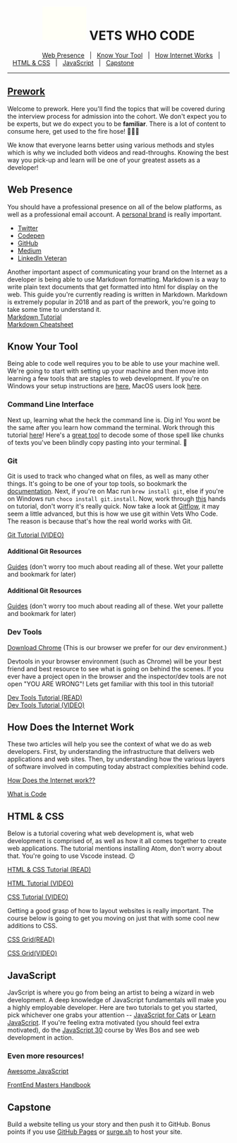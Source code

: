 <h1 align="center"><img src="/img/vwc.gif" alt="Vets Who Code" width="100px" /> VETS WHO CODE</h1>

&nbsp;&nbsp;&nbsp;&nbsp;&nbsp;&nbsp;&nbsp;&nbsp;&nbsp;&nbsp;&nbsp;&nbsp;&nbsp;&nbsp;&nbsp;&nbsp;&nbsp;&nbsp;&nbsp;&nbsp;[Web Presence](#web-presence)&nbsp;&nbsp;&nbsp;|&nbsp;&nbsp;&nbsp;[Know Your Tool](#command-line)&nbsp;&nbsp;&nbsp;|&nbsp;&nbsp;&nbsp;[How Internet Works](#internet)&nbsp;&nbsp;&nbsp;|&nbsp;&nbsp;&nbsp;[HTML & CSS](#html)&nbsp;&nbsp;&nbsp;|&nbsp;&nbsp;&nbsp;[JavaScript](#javascript)&nbsp;&nbsp;&nbsp;|&nbsp;&nbsp;&nbsp;[Capstone](#capstone)

---

## [Prework](https://vetswhocode.io)

Welcome to prework. Here you'll find the topics that will be covered during the interview process for admission into the cohort. We don't expect you to be experts, but we do expect you to be **familiar**. There is a lot of content to consume here, get used to the fire hose! 👨🏻‍🚒

We know that everyone learns better using various methods and styles which is why we included both videos and read-throughs. Knowing the best way you pick-up and learn will be one of your greatest assets as a developer!

<h2 id="web-presence">Web Presence</h2>

You should have a professional presence on all of the below platforms, as well as a professional email account. A [personal brand](http://blog.thefirehoseproject.com/posts/personal-branding-software-developer/) is really important.

- [Twitter](https://twitter.com)
- [Codepen](https://codepen.io)
- [GitHub](https://github.com)
- [Medium](https://medium.com)
- [LinkedIn Veteran](https://linkedinforgood.linkedin.com/programs/veterans/premiumform)

Another important aspect of communicating your brand on the Internet as a developer is being able to use Markdown formatting. Markdown is a way to write plain text documents that get formatted into html for display on the web. This guide you're currently reading is written in Markdown. Markdown is extremely popular in 2018 and as part of the prework, you're going to take some time to understand it. <br />[Markdown Tutorial](https://www.markdowntutorial.com/)  
[Markdown Cheatsheet](https://github.com/adam-p/markdown-here/wiki/Markdown-Cheatsheet)

<h2 id="command-line">Know Your Tool</h2>

Being able to code well requires you to be able to use your machine well. We're going to start with setting up your machine and then move into learning a few tools that are staples to web development. If you're on Windows your setup instructions are [here](https://github.com/Vets-Who-Code/prework/blob/master/Windows-Tooling.md), MacOS users look [here](https://github.com/Vets-Who-Code/prework/blob/master/MacOS-Tooling.md).

### Command Line Interface

Next up, learning what the heck the command line is. Dig in! You wont be the same after you learn how command the terminal. Work through this tutorial [here](https://tutorial.djangogirls.org/en/intro_to_command_line/)! Here's a [great tool](https://explainshell.com/) to decode some of those spell like chunks of texts you've been blindly copy pasting into your terminal. 🔮

### Git

Git is used to track who changed what on files, as well as many other things. It's going to be one of your top tools, so bookmark the [documentation](https://git-scm.com/doc). Next, if you're on Mac run `brew install git`, else if you're on Windows run `choco install git.install`. Now, work through [this](https://try.github.io/levels/1/challenges/1) hands on tutorial, don't worry it's really quick. Now take a look at [Gitflow](https://www.atlassian.com/git/tutorials/comparing-workflows/gitflow-workflow), it may seem a little advanced, but this is how we use git within Vets Who Code. The reason is because that's how the real world works with Git.

[Git Tutorial (VIDEO)](https://www.youtube.com/watch?v=3RjQznt-8kE&list=PL4cUxeGkcC9goXbgTDQ0n_4TBzOO0ocPR)

#### Additional Git Resources

[Guides](https://guides.github.com/) (don't worry too much about reading all of these. Wet your pallette and bookmark for later)

#### Additional Git Resources

[Guides](https://guides.github.com/) (don't worry too much about reading all of these. Wet your pallette and bookmark for later)

### Dev Tools

[Download Chrome](https://www.google.com/intl/en_ca/chrome/) (This is our browser we prefer for our dev environment.)

Devtools in your browser environment (such as Chrome) will be your best friend and best resource to see what is going on behind the scenes. If you ever have a project open in the browser and the inspector/dev tools are not open "YOU ARE WRONG"! Lets get familiar with this tool in this tutorial!

[Dev Tools Tutorial (READ)](https://developers.google.com/web/tools/chrome-devtools/)  
[Dev Tools Tutorial (VIDEO)](https://www.youtube.com/watch?v=x4q86IjJFag)

<h2 id="internet">How Does the Internet Work</h2>

These two articles will help you see the context of what we do as web developers. First, by understanding the infrastructure that delivers web applications and web sites. Then, by understanding how the various layers of software involved in computing today abstract complexities behind code.

[How Does the Internet work??](https://developer.mozilla.org/en-US/docs/Learn/Common_questions/How_does_the_Internet_work)

[What is Code](https://www.bloomberg.com/graphics/2015-paul-ford-what-is-code/)

<h2 id="html">HTML & CSS</h2>

Below is a tutorial covering what web development is, what web development is comprised of, as well as how it all comes together to create
web applications. The tutorial mentions installing Atom, don't worry about that. You're going to use Vscode instead. 😉

[HTML & CSS Tutorial (READ)](https://internetingishard.com/html-and-css/)

[HTML Tutorial (VIDEO)](https://www.youtube.com/watch?v=UB1O30fR-EE&t=1931s)

[CSS Tutorial (VIDEO)](https://www.youtube.com/watch?v=yfoY53QXEnI)

Getting a good grasp of how to layout websites is really important. The course below is going to get you moving on just that with some cool new additions to CSS.

[CSS Grid(READ)](https://cssgrid.io/)

[CSS Grid(VIDEO)](https://www.youtube.com/watch?v=x7tLPhnA06w&list=PL4cUxeGkcC9itC4TxYMzFCfveyutyPOCY)

<h2 id="javascript">JavaScript</h2>

JavScript is where you go from being an artist to being a wizard in web development. A deep knowledge of JavaScript fundamentals will make you a highly employable developer. Here are two tutorials to get you started, pick whichever one grabs your attention -- [JavaScript for Cats](http://jsforcats.com/) or [Learn JavaScript](https://gitbookio.gitbooks.io/javascript/content/). If you're feeling extra motivated (you should feel extra motivated), do the [JavaScript 30](https://javascript30.com/) course by Wes Bos and see web development in action.

### Even more resources!

[Awesome JavaScript](https://github.com/micromata/awesome-javascript-learning)

[FrontEnd Masters Handbook](https://github.com/FrontendMasters/front-end-handbook-2018)

<h2 id="capstone">Capstone</h2>

Build a website telling us your story and then push it to GitHub. Bonus points if you use [GitHub Pages](https://pages.github.com/) or [surge.sh](https://surge.sh/) to host your site.
